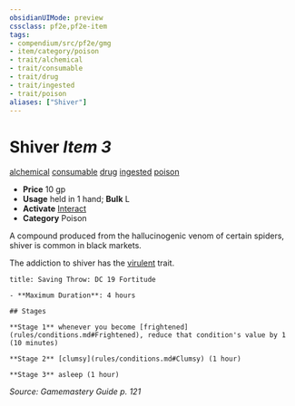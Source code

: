 ```yaml
---
obsidianUIMode: preview
cssclass: pf2e,pf2e-item
tags:
- compendium/src/pf2e/gmg
- item/category/poison
- trait/alchemical
- trait/consumable
- trait/drug
- trait/ingested
- trait/poison
aliases: ["Shiver"]
---
```

# Shiver *Item 3*  
[alchemical](rules/traits/alchemical.md)  [consumable](rules/traits/consumable.md)  [drug](rules/traits/drug-gmg.md)  [ingested](rules/traits/ingested.md)  [poison](rules/traits/poison.md)  

- **Price** 10 gp
- **Usage** held in 1 hand; **Bulk** L
- **Activate** [Interact](rules/actions/interact.md)
- **Category** Poison

A compound produced from the hallucinogenic venom of certain spiders, shiver is common in black markets.

The addiction to shiver has the [virulent](rules/traits/virulent.md) trait.

```ad-inline-affliction
title: Saving Throw: DC 19 Fortitude

- **Maximum Duration**: 4 hours

## Stages

**Stage 1** whenever you become [frightened](rules/conditions.md#Frightened), reduce that condition's value by 1 (10 minutes)

**Stage 2** [clumsy](rules/conditions.md#Clumsy) (1 hour)

**Stage 3** asleep (1 hour)
```

*Source: Gamemastery Guide p. 121*